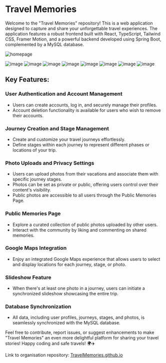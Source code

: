 # Travel Memories

Welcome to the "Travel Memories" repository! This is a web application designed to capture and share your unforgettable travel experiences. The application features a robust frontend built with React, TypeScript, Tailwind CSS, Framer Motion, and a powerful backend developed using Spring Boot, complemented by a MySQL database.


![homepage](https://github.com/Fijalkowskim/TravelMemories/assets/91847461/7a263ba3-eb56-4732-9d4d-e56fdd521157)

![image](https://github.com/Fijalkowskim/TravelMemories/assets/91847461/895ddfbe-09ab-43ee-9607-60dd1d0cede6)
![image](https://github.com/Fijalkowskim/TravelMemories/assets/91847461/b23882b7-2a75-4642-958d-5f5ec6e018ba)
![image](https://github.com/Fijalkowskim/TravelMemories/assets/91847461/6e44245f-9c13-4abb-b65d-320946a8d794)
![image](https://github.com/Fijalkowskim/TravelMemories/assets/91847461/ee9401d8-f238-4773-8dda-bba6800e62bb)
![image](https://github.com/Fijalkowskim/TravelMemories/assets/91847461/1da98238-9c16-44a2-a6c0-f84bd11f0cdf)
![image](https://github.com/Fijalkowskim/TravelMemories/assets/91847461/07034f5b-f412-4c9c-9aaa-f6a95608e573)
![image](https://github.com/Fijalkowskim/TravelMemories/assets/91847461/3e3d7dfc-8035-4655-91ba-41753bfa1d86)
![image](https://github.com/Fijalkowskim/TravelMemories/assets/91847461/ef7dfa6f-ea8d-47d8-b725-794311019cc7)

## Key Features:

### User Authentication and Account Management
- Users can create accounts, log in, and securely manage their profiles.
- Account deletion functionality is available for users who wish to remove their accounts.

### Journey Creation and Stage Management
- Create and customize your travel journeys effortlessly.
- Define stages within each journey to represent different phases or locations of your trip.

### Photo Uploads and Privacy Settings
- Users can upload photos from their vacations and associate them with specific journey stages.
- Photos can be set as private or public, offering users control over their content's visibility.
- Public photos are accessible to all users through the Public Memories Page.

### Public Memories Page
- Explore a curated collection of public photos uploaded by other users.
- Interact with the community by liking and commenting on shared memories.

### Google Maps Integration
- Enjoy an integrated Google Maps experience that allows users to select and display locations for each journey, stage, or photo.

### Slideshow Feature
- When there's at least one photo in a journey, users can initiate a synchronized slideshow showcasing the entire trip.

### Database Synchronization
- All data, including user profiles, journeys, stages, and photos, is seamlessly synchronized with the MySQL database.

Feel free to contribute, report issues, or suggest enhancements to make "Travel Memories" an even more delightful platform for sharing your travel stories! Happy coding and safe travels! 🌍✈️

Link to organisation repository: [TravelMemories.github.io](https://github.com/TravelMemories/TravelMemories.github.io)
